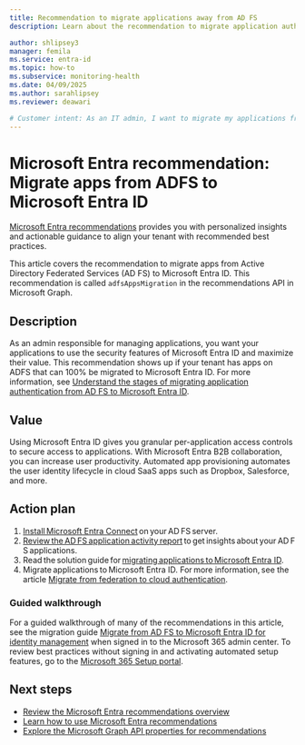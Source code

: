 ```yaml
---
title: Recommendation to migrate applications away from AD FS
description: Learn about the recommendation to migrate application authentication from AD FS to Microsoft Entra ID

author: shlipsey3
manager: femila
ms.service: entra-id
ms.topic: how-to
ms.subservice: monitoring-health
ms.date: 04/09/2025
ms.author: sarahlipsey
ms.reviewer: deawari

# Customer intent: As an IT admin, I want to migrate my applications from Active Directory Federated Services (AD FS) to Microsoft Entra ID so that I can take advantage of the security features of Microsoft Entra ID and maximize the value of my applications.
---
```

# Microsoft Entra recommendation: Migrate apps from ADFS to Microsoft Entra ID 

[Microsoft Entra recommendations](overview-recommendations.md) provides you with personalized insights and actionable guidance to align your tenant with recommended best practices.

This article covers the recommendation to migrate apps from Active Directory Federated Services (AD FS) to Microsoft Entra ID. This recommendation is called `adfsAppsMigration` in the recommendations API in Microsoft Graph.

## Description

As an admin responsible for managing applications, you want your applications to use the security features of Microsoft Entra ID and maximize their value. This recommendation shows up if your tenant has apps on ADFS that can 100% be migrated to Microsoft Entra ID. For more information, see [Understand the stages of migrating application authentication from AD FS to Microsoft Entra ID](../../identity/enterprise-apps/migrate-adfs-apps-stages.md).

## Value 

Using Microsoft Entra ID gives you granular per-application access controls to secure access to applications. With Microsoft Entra B2B collaboration, you can increase user productivity. Automated app provisioning automates the user identity lifecycle in cloud SaaS apps such as Dropbox, Salesforce, and more. 

## Action plan

1. [Install Microsoft Entra Connect](~/identity/hybrid/connect/how-to-connect-install-roadmap.md) on your AD FS server. 
1. [Review the AD FS application activity report](~/identity/enterprise-apps/migrate-adfs-application-activity.md) to get insights about your AD FS applications. 
1. Read the solution guide for [migrating applications to Microsoft Entra ID](~/identity/enterprise-apps/migrate-adfs-apps-stages.md). 
1. Migrate applications to Microsoft Entra ID. For more information, see the article [Migrate from federation to cloud authentication](~/identity/hybrid/connect/migrate-from-federation-to-cloud-authentication.md).

### Guided walkthrough

For a guided walkthrough of many of the recommendations in this article, see the migration guide [Migrate from AD FS to Microsoft Entra ID for identity management](https://go.microsoft.com/fwlink/?linkid=2225005) when signed in to the Microsoft 365 admin center. To review best practices without signing in and activating automated setup features, go to the [Microsoft 365 Setup portal](https://go.microsoft.com/fwlink/?linkid=2229256).

## Next steps

- [Review the Microsoft Entra recommendations overview](overview-recommendations.md)
- [Learn how to use Microsoft Entra recommendations](howto-use-recommendations.md)
- [Explore the Microsoft Graph API properties for recommendations](/graph/api/resources/recommendation)
